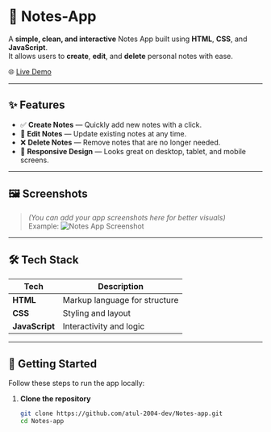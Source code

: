 # 📝 Notes-App

A **simple, clean, and interactive** Notes App built using **HTML**, **CSS**, and **JavaScript**.  
It allows users to **create**, **edit**, and **delete** personal notes with ease.

🌐 [Live Demo](https://notes-app-six-rust.vercel.app/)

---

## ✨ Features

- ✅ **Create Notes** — Quickly add new notes with a click.
- 📝 **Edit Notes** — Update existing notes at any time.
- ❌ **Delete Notes** — Remove notes that are no longer needed.
- 📱 **Responsive Design** — Looks great on desktop, tablet, and mobile screens.

---

## 🖼️ Screenshots

> *(You can add your app screenshots here for better visuals)*  
> Example:
> ![Notes App Screenshot](your-screenshot-url)

---

## 🛠️ Tech Stack

| Tech         | Description                   |
|--------------|-------------------------------|
| **HTML**     | Markup language for structure |
| **CSS**      | Styling and layout            |
| **JavaScript** | Interactivity and logic     |

---

## 🚀 Getting Started

Follow these steps to run the app locally:

1. **Clone the repository**  
   ```bash
   git clone https://github.com/atul-2004-dev/Notes-app.git
   cd Notes-app
